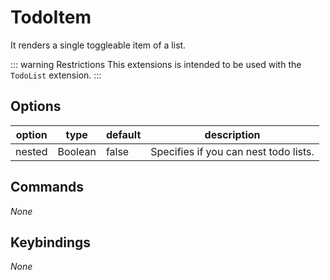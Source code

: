 # TodoItem
It renders a single toggleable item of a list.

::: warning Restrictions
This extensions is intended to be used with the `TodoList` extension.
:::

## Options
| option | type | default | description |
| ------ | ---- | ---- | ----- |
| nested | Boolean | false | Specifies if you can nest todo lists. |

## Commands
*None*

## Keybindings
*None*